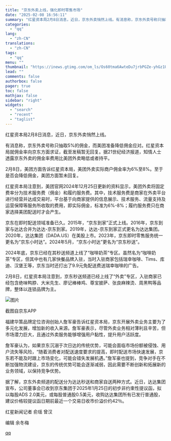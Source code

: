 ```yaml
---
title: "京东外卖上线，强化即时零售市场"
date: "2025-02-08 16:56:11"
summary: "红星资本局2月8日消息，近日，京东外卖悄然上线。有消息称，京东外卖号称只抽取5%的佣金，而美团准备降..."
categories:
  - "qq"
lang:
  - "zh-CN"
translations:
  - "zh-CN"
tags:
  - "qq"
menu: ""
thumbnail: "https://inews.gtimg.com/om_ls/Os60tma6AwteDu7jrbPGZe-yhGz1U982qr2PyCPmjJRA0AA_640360/0"
lead: ""
comments: false
authorbox: false
pager: true
toc: false
mathjax: false
sidebar: "right"
widgets:
  - "search"
  - "recent"
  - "taglist"
---
```


红星资本局2月8日消息，近日，京东外卖悄然上线。

有消息称，京东外卖号称只抽取5%的佣金，而美团准备降低佣金应对。红星资本局就佣金率向京东方面求证，截至发稿暂无回复。据21世纪经济报道，知情人士透露京东外卖的佣金率费用比美团外卖略低或者持平。

2月8日，美团方面告诉红星资本局，美团外卖实际商户佣金率为6%至8%。至于是否会降低佣金，美团方面暂未回复。

红星资本局注意到，美团官网2024年12月25日更新的资料显示，美团外卖将固定费率分为技术服务费（佣金）和履约服务费。其中，技术服务费是商家在外卖平台进行经营并达成交易时，平台基于向商家提供的信息展示、技术服务、流量支持及运营保障等服务所收取的费用，即实际佣金，标准为6%-8%；履约服务费只在商家选择美团配送时才会产生。

京东在即时配送领域准备已久。2015年，“京东到家”正式上线。2016年，京东到家与达达合并为达达-京东到家。2019年，达达-京东到家正式更名为达达集团。2020年，达达集团（DADA.US）在美股上市。2023年，京东即时零售服务统一更名为“京东小时达”。2024年5月，“京东小时达”更名为“京东秒送”。

2024年底，京东已经在其秒送频道上线了“咖啡奶茶”专区。虽然名为“咖啡奶茶”专区，但其中也有几家快餐品牌入驻，当时入驻商家包括瑞幸咖啡、Tims、库迪、汉堡王等，京东当时还打出了9.9元免配送费送瑞幸咖啡的广告。

2月8日，红星资本局注意到，京东秒送频道已经上线了“外卖”专区，入驻商家已经包含绝味鸭脖、大米先生、廖记棒棒鸡、尊宝披萨、张良麻辣烫、周黑鸭等品牌，整体以连锁品牌为主。

![图片](https://inews.gtimg.com/om_bt/Ovm4WlUqIyEnv88YkctfyViw0UXNq12lsKoBrVkUBVn3oAA/641)

截图自京东APP

福建华策品牌定位咨询创始人詹军豪告诉红星资本局，京东开展外卖业务主要为了多元化发展，增加新的收入来源。詹军豪表示，尽管外卖业务相对薄利且辛苦，但市场潜力巨大，且通过外卖服务能够增强用户黏性，提升用户活跃度。

詹军豪认为，如果京东沉溺于次日达的传统优势，可能会面临市场份额被侵蚀、用户流失等风险，“随着消费者对配送速度要求的提高，即时配送市场快速发展，京东若不能及时跟上市场变化，可能会错失发展机遇。”詹军豪也提到，竞争对手在不断加强物流建设，京东的传统优势可能会逐渐减弱，因此需要不断创新和拓展新的业务领域，以保持竞争优势。

据了解，京东外卖频道的配送分为达达秒送和商家自送两种方式。近日，达达集团宣布，公司董事会已收到京东集团于2025年1月25日的初步非约束性提议函，拟以每股ADS 2.0美元，或每股普通股0.5美元，收购达达集团所有已发行普通股，建议价格较提议函日期前最近一个交易日收市价溢价约42％。

红星新闻记者 俞瑶 曾汉

编辑 余冬梅

[qq](https://new.qq.com/rain/a/20250208A0611I00)
